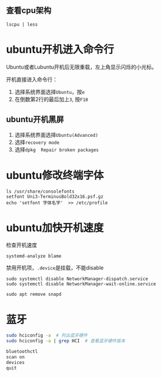 ## 查看cpu架构

```
lscpu | less
```

# ubuntu开机进入命令行

Ubuntu或者Lubuntu开机后无限重载，左上角显示闪烁的小光标。

开机直接进入命令行：

1.  选择系统界面选择`Ubuntu`，按`e`
2.  在倒数第2行的最后加上`3`, 按`F10`

## ubuntu开机黑屏

1. 选择系统界面选择`Ubuntu(Advanced)`
2. 选择`recovery mode`
3. 选择`dpkg  Repair broken packages`

# ubuntu修改终端字体

    ls /usr/share/consolefonts
    setfont Uni3-TerminusBold32x16.psf.gz
    echo 'setfont 字体名字'  >> /etc/profile
    

# ubuntu加快开机速度

检查开机速度

    systemd-analyze blame
    

禁用开机项，`.device`是挂载，不能disable

    sudo systemctl disable NetworkManager-dispatch.service
    sudo systemctl disable NetworkManager-wait-online.service
    
    sudo apt remove snapd


# 蓝牙

```sh
sudo hciconfig -a  # 列出蓝牙硬件
sudo hciconfig -a | grep HCI  # 查看蓝牙硬件版本
```

```sh
bluetoothctl
scan on
devices
quit
```